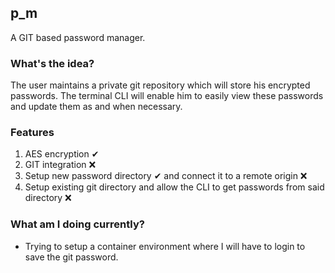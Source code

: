 ## p_m

A GIT based password manager.

### What's the idea?

The user maintains a private git repository which will store his encrypted passwords.
The terminal CLI will enable him to easily view these passwords and update them as and when necessary.

### Features

1. AES encryption ✔
2. GIT integration ❌
3. Setup new password directory ✔ and connect it to a remote origin ❌
4. Setup existing git directory and allow the CLI to get passwords from said directory ❌

### What am I doing currently?

- Trying to setup a container environment where I will have to
  login to save the git password.
